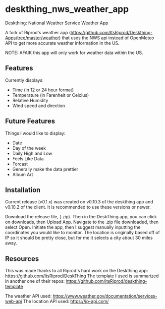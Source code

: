 # deskthing_nws_weather_app
Deskthing: National Weather Service Weather App 

A fork of Riprod's weather app (https://github.com/ItsRiprod/Deskthing-Apps/tree/master/weather) that uses the NWS api instead of OpenMeteo API to get more accurate weather information in the US.

NOTE: AFAIK this app will only work for weather data within the US. 

## Features

Currently displays:
- Time (in 12 or 24 hour format)
- Temperature (in Farenheit or Celcius)
- Relative Humidity
- Wind speed and direction

## Future Features

Things I would like to display:
- Date
- Day of the week
- Daily High and Low
- Feels Like Data
- Forcast
- Generally make the data prettier
- Album Art

## Installation

Current release (v0.1.x) was created on v0.10.3 of the deskthing app and v0.10.2 of the client. It is recommended to use these versions or newer. 

Download the release file, (.zip). Then in the DeskThing app, you can click on downloads, then Upload App.
Navigate to the .zip file downloaded, then select Open. 
Initiate the app, then I suggest manually inputting the coordinates you would like to monitor. The location is originally based off of IP so it should be pretty close, but for me it selects a city about 30 miles away. 

## Resources

This was made thanks to all Riprod's hard work on the Deskthing app:    https://github.com/ItsRiprod/DeskThing
The template I used is summarized in another one of their repos:        https://github.com/ItsRiprod/deskthing-template

The weather API used:   https://www.weather.gov/documentation/services-web-api
The location API used:  https://ip-api.com/